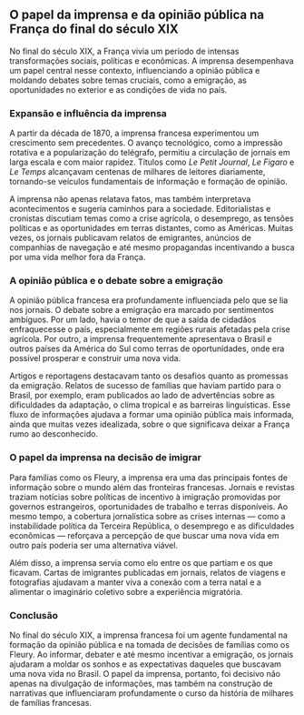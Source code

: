 ## O papel da imprensa e da opinião pública na França do final do século XIX

No final do século XIX, a França vivia um período de intensas transformações sociais, políticas e econômicas. A imprensa desempenhava um papel central nesse contexto, influenciando a opinião pública e moldando debates sobre temas cruciais, como a emigração, as oportunidades no exterior e as condições de vida no país.

### Expansão e influência da imprensa

A partir da década de 1870, a imprensa francesa experimentou um crescimento sem precedentes. O avanço tecnológico, como a impressão rotativa e a popularização do telégrafo, permitiu a circulação de jornais em larga escala e com maior rapidez. Títulos como *Le Petit Journal*, *Le Figaro* e *Le Temps* alcançavam centenas de milhares de leitores diariamente, tornando-se veículos fundamentais de informação e formação de opinião.

A imprensa não apenas relatava fatos, mas também interpretava acontecimentos e sugeria caminhos para a sociedade. Editorialistas e cronistas discutiam temas como a crise agrícola, o desemprego, as tensões políticas e as oportunidades em terras distantes, como as Américas. Muitas vezes, os jornais publicavam relatos de emigrantes, anúncios de companhias de navegação e até mesmo propagandas incentivando a busca por uma vida melhor fora da França.

### A opinião pública e o debate sobre a emigração

A opinião pública francesa era profundamente influenciada pelo que se lia nos jornais. O debate sobre a emigração era marcado por sentimentos ambíguos. Por um lado, havia o temor de que a saída de cidadãos enfraquecesse o país, especialmente em regiões rurais afetadas pela crise agrícola. Por outro, a imprensa frequentemente apresentava o Brasil e outros países da América do Sul como terras de oportunidades, onde era possível prosperar e construir uma nova vida.

Artigos e reportagens destacavam tanto os desafios quanto as promessas da emigração. Relatos de sucesso de famílias que haviam partido para o Brasil, por exemplo, eram publicados ao lado de advertências sobre as dificuldades da adaptação, o clima tropical e as barreiras linguísticas. Esse fluxo de informações ajudava a formar uma opinião pública mais informada, ainda que muitas vezes idealizada, sobre o que significava deixar a França rumo ao desconhecido.

### O papel da imprensa na decisão de imigrar

Para famílias como os Fleury, a imprensa era uma das principais fontes de informação sobre o mundo além das fronteiras francesas. Jornais e revistas traziam notícias sobre políticas de incentivo à imigração promovidas por governos estrangeiros, oportunidades de trabalho e terras disponíveis. Ao mesmo tempo, a cobertura jornalística sobre as crises internas — como a instabilidade política da Terceira República, o desemprego e as dificuldades econômicas — reforçava a percepção de que buscar uma nova vida em outro país poderia ser uma alternativa viável.

Além disso, a imprensa servia como elo entre os que partiam e os que ficavam. Cartas de imigrantes publicadas em jornais, relatos de viagens e fotografias ajudavam a manter viva a conexão com a terra natal e a alimentar o imaginário coletivo sobre a experiência migratória.

### Conclusão

No final do século XIX, a imprensa francesa foi um agente fundamental na formação da opinião pública e na tomada de decisões de famílias como os Fleury. Ao informar, debater e até mesmo incentivar a emigração, os jornais ajudaram a moldar os sonhos e as expectativas daqueles que buscavam uma nova vida no Brasil. O papel da imprensa, portanto, foi decisivo não apenas na divulgação de informações, mas também na construção de narrativas que influenciaram profundamente o curso da história de milhares de famílias francesas.